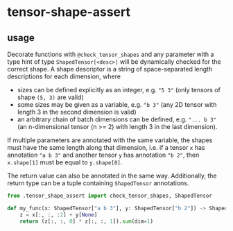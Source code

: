 # tensor-shape-assert

## usage
Decorate functions with ``@check_tensor_shapes`` and any parameter with a type hint of type ``ShapedTensor[<desc>]`` will be dynamically checked for the correct shape. A shape descriptor is a string of space-separated length descriptions for each dimension, where

* sizes can be defined explicitly as an integer, e.g. ``"5 3"`` (only tensors of shape ``(5, 3)`` are valid)
* some sizes may be given as a variable, e.g. ``"b 3"`` (any 2D tensor with length 3 in the second dimension is valid)
* an arbitrary chain of batch dimensions can be defined, e.g. ``"... b 3"`` (an n-dimensional tensor (n >= 2) with length 3 in the last dimension).

If multiple parameters are annotated with the same variable, the shapes must have the same length along that dimension, i.e. if a tensor ``x`` has annotation ``"a b 3"`` and another tensor ``y`` has annotation ``"b 2"``, then ``x.shape[1]`` must be equal to ``y.shape[0]``.

The return value can also be annotated in the same way. Additionally, the return type can be a tuple containing ``ShapedTensor`` annotations.

```python
from .tensor_shape_assert import check_tensor_shapes, ShapedTensor

def my_func(x: ShapedTensor["a b 3"], y: ShapedTensor["b 2"]) -> ShapedTensor["a"]:
    z = x[:, :, :2] + y[None]
    return (z[:, :, 0] * z[:, :, 1]).sum(dim=1)
```